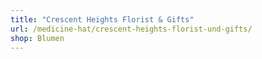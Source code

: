 ```yaml
---
title: "Crescent Heights Florist & Gifts"
url: /medicine-hat/crescent-heights-florist-und-gifts/
shop: Blumen
---
```

